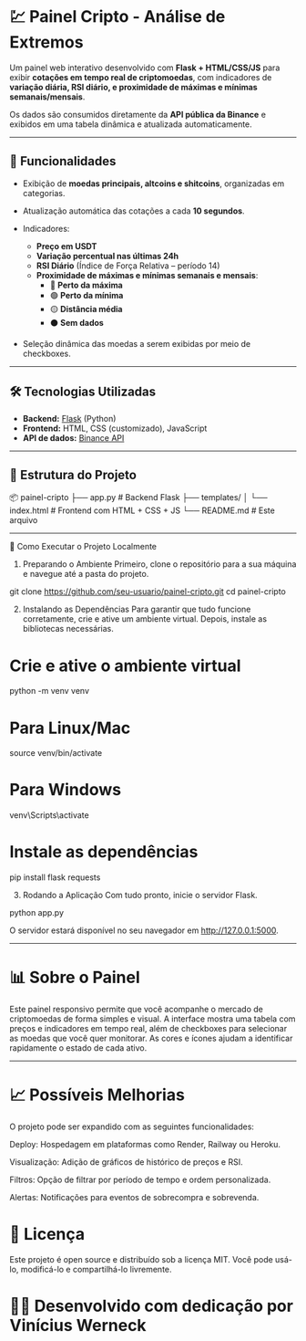# 💹 Painel Cripto - Análise de Extremos

Um painel web interativo desenvolvido com **Flask + HTML/CSS/JS** para exibir **cotações em tempo real de criptomoedas**, com indicadores de **variação diária, RSI diário, e proximidade de máximas e mínimas semanais/mensais**.

Os dados são consumidos diretamente da **API pública da Binance** e exibidos em uma tabela dinâmica e atualizada automaticamente.

---

## 🚀 Funcionalidades

- Exibição de **moedas principais, altcoins e shitcoins**, organizadas em categorias.
- Atualização automática das cotações a cada **10 segundos**.
- Indicadores:
  - **Preço em USDT**
  - **Variação percentual nas últimas 24h**
  - **RSI Diário** (Índice de Força Relativa – período 14)
  - **Proximidade de máximas e mínimas semanais e mensais**:
    - 🔴 **Perto da máxima**  
    - 🟢 **Perto da mínima**  
    - 🟡 **Distância média**  
    - ⚫ **Sem dados**  

- Seleção dinâmica das moedas a serem exibidas por meio de checkboxes.

---

## 🛠️ Tecnologias Utilizadas

- **Backend:** [Flask](https://flask.palletsprojects.com/) (Python)  
- **Frontend:** HTML, CSS (customizado), JavaScript  
- **API de dados:** [Binance API](https://binance-docs.github.io/apidocs/spot/en/)  

---

## 📂 Estrutura do Projeto
📦 painel-cripto
├── app.py # Backend Flask
├── templates/
│ └── index.html # Frontend com HTML + CSS + JS
└── README.md # Este arquivo

---

🚀 Como Executar o Projeto Localmente
1. Preparando o Ambiente
Primeiro, clone o repositório para a sua máquina e navegue até a pasta do projeto.

git clone https://github.com/seu-usuario/painel-cripto.git
cd painel-cripto

2. Instalando as Dependências
Para garantir que tudo funcione corretamente, crie e ative um ambiente virtual. Depois, instale as bibliotecas necessárias.

# Crie e ative o ambiente virtual
python -m venv venv

# Para Linux/Mac
source venv/bin/activate

# Para Windows
venv\Scripts\activate

# Instale as dependências
pip install flask requests

3. Rodando a Aplicação
Com tudo pronto, inicie o servidor Flask.

python app.py

O servidor estará disponível no seu navegador em http://127.0.0.1:5000.

---

# 📊 Sobre o Painel
Este painel responsivo permite que você acompanhe o mercado de criptomoedas de forma simples e visual. A interface mostra uma tabela com preços e indicadores em tempo real, além de checkboxes para selecionar as moedas que você quer monitorar. As cores e ícones ajudam a identificar rapidamente o estado de cada ativo.

---

# 📈 Possíveis Melhorias
O projeto pode ser expandido com as seguintes funcionalidades:

Deploy: Hospedagem em plataformas como Render, Railway ou Heroku.

Visualização: Adição de gráficos de histórico de preços e RSI.

Filtros: Opção de filtrar por período de tempo e ordem personalizada.

Alertas: Notificações para eventos de sobrecompra e sobrevenda.

# 📝 Licença
Este projeto é open source e distribuído sob a licença MIT. Você pode usá-lo, modificá-lo e compartilhá-lo livremente.

# 👨‍💻 Desenvolvido com dedicação por Vinícius Werneck

